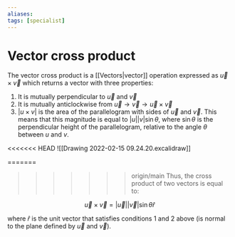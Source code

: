 ```yaml
---
aliases: 
tags: [specialist]
---
```


# Vector cross product

The vector cross product is a [[Vectors|vector]] operation expressed as $\vec u\times \vec v$ which returns a vector with three properties:

1. It is mutually perpendicular to $\vec u$ and $\vec v$
2. It is mutually anticlockwise from $\vec u \rightarrow \vec v \rightarrow \vec u \times \vec v$
3. $|u\times v|$ is the area of the parallelogram with sides of $\vec u$ and $\vec v$. This means that this magnitude is equal to $|u||v|\sin\theta$, where $\sin\theta$ is the perpendicular height of the parallelogram, relative to the angle $\theta$ between $u$ and $v$.

<<<<<<< HEAD
![[Drawing 2022-02-15 09.24.20.excalidraw]]

=======
>>>>>>> origin/main
Thus, the cross product of two vectors is equal to:

$$ \vec u \times \vec v = |\vec u||\vec v|\sin\theta \hat r$$

where $\hat r$ is the unit vector that satisfies conditions 1 and 2 above (is normal to the plane defined by $\vec u$ and $\vec v$).
